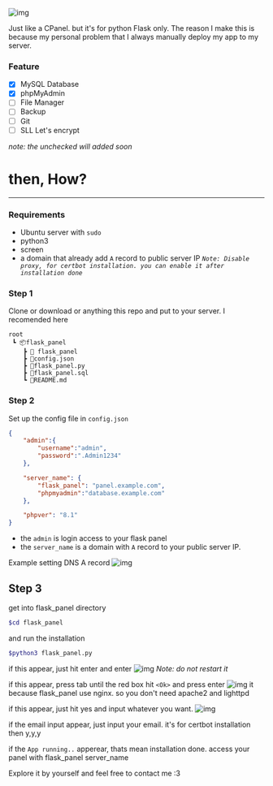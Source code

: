 ![img](https://images.arsybai.app/images/UtCGEWYUeP.png)

Just like a CPanel. but it's for python Flask only.
The reason I make this is because my personal problem that I always manually deploy my app to my server.

### Feature
- [x] MySQL Database
- [x] phpMyAdmin
- [ ] File Manager
- [ ] Backup
- [ ] Git
- [ ] SLL Let's encrypt

_note: the unchecked will added soon_

# then, How?
---
### Requirements
- Ubuntu server with `sudo`
- python3
- screen
- a domain that already add `A` record to public server IP
_`Note: Disable proxy, for certbot installation. you can enable it after installation done`_

### Step 1
Clone or download or anything this repo and put to your server.
I recomended here
```
root
 ┗ 📦flask_panel
    ┣ 📂 flask_panel
    ┣ 📜config.json
    ┣ 📜flask_panel.py
    ┣ 📜flask_panel.sql
    ┗ 📜README.md
```

### Step 2
Set up the config file in `config.json`
```json
{
    "admin":{
        "username":"admin",
        "password":".Admin1234"
    },

    "server_name": {
        "flask_panel": "panel.example.com",
        "phpmyadmin":"database.example.com"
    },

    "phpver": "8.1"
}
```
- the `admin` is login access to your flask panel
- the `server_name` is a domain with `A` record to your public server IP. 

Example setting DNS A record
![img](https://images.arsybai.app/images/nRWwXADFna.png)

## Step 3
get into flask_panel directory
```bash
$cd flask_panel
```
and run the installation
```bash
$python3 flask_panel.py
```

if this appear, just hit enter and enter
![img](https://images.arsybai.app/images/bqCvXVNLji.png)
_Note: do not restart it_

if this appear, press tab until the red box hit `<Ok>` and press enter
![img](https://images.arsybai.app/images/SilOJuHpHM.png)
it because flask_panel use nginx. so you don't need apache2 and lighttpd

if this appear, just hit yes and input whatever you want.
![img](https://images.arsybai.app/images/tAxLYLNZkd.png)

if the email input appear, just input your email. it's for certbot installation then y,y,y

if the `App running..` apperear, thats mean installation done.
access your panel with flask_panel server_name

Explore it by yourself and feel free to contact me :3
